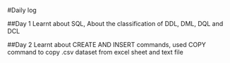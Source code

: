 #Daily log

##Day 1 Learnt about SQL, About the classification of DDL, DML, DQL and DCL

##Day 2 Learnt about CREATE AND INSERT commands, used COPY command to copy .csv dataset from excel sheet and text file
